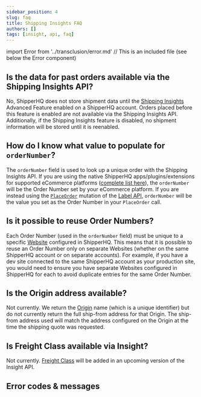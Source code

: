 ```yaml
---
sidebar_position: 4
slug: faq
title: Shipping Insights FAQ
authors: []
tags: [insight, api, faq]
---
```

import Error from '../transclusion/error.md' // This is an included file (see below the Error component)

## Is the data for past orders available via the Shipping Insights API?

No, ShipperHQ does not store shipment data until the [Shipping Insights](https://docs.shipperhq.com/shipping-insights-configuration/) Advanced Feature enabled on a ShipperHQ account. Orders placed before this feature is enabled are not available via the Shipping Insights API. Additionally, if the Shipping Insights feature is disabled, no shipment information will be stored until it is reenabled.

## How do I know what value to populate for `orderNumber`?
The `orderNumber` field is used to look up a unique order with the Shipping Insights API. If you are using the native ShipperHQ apps/plugins/extensions for supported eCommerce platforms ([complete list here](https://shipperhq.com/pricing)), the `orderNumber` will be the Order Number set by your eCommerce platform. If you are instead using the [`PlaceOrder`](place-order) mutation of the [Label API](../label/overview/), `orderNumber` will be the value you set as the Order Number in your `PlaceOrder` call.

## Is it possible to reuse Order Numbers?
Each Order Number (used in the `orderNumber` field) must be unique to a specific [Website](https://docs.shipperhq.com/adding-websites-in-shipperhq/) configured in ShipperHQ. This means that it is possible to reuse an Order Number only on separate Websites (whether on the same ShipperHQ account or on separate accounts). For example, if you have a dev site connected to the same ShipperHQ account as your production site, you would need to ensure you have separate Websites configured in ShipperHQ for each to avoid duplicate entries for the same Order Number.

## Is the Origin address available?

Not currently. We return the [Origin](https://docs.shipperhq.com/origin-configuration/) name (which is a unique identifier) but do not currently return the full ship-from address for that Origin. The ship-from address used will match the address configured on the Origin at the time the shipping quote was requested.

## Is Freight Class available via Insight?

Not currently. [Freight Class](https://docs.shipperhq.com/ltl-freight-carrier-configuration/#Freight_Classes) will be added in an upcoming version of the Insight API.

## Error codes & messages
[//]: # (This is an imported file - Do not modify directly this section)
[//]: # (Look for the import statement at the top of the file to have the path of the included file)
<Error components={props.components} />